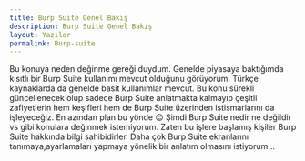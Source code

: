 ```yaml
---
title: Burp Suite Genel Bakış 
description: Burp Suite Genel Bakış 
layout: Yazılar
permalink: Burp-suite
---
```


Bu konuya neden değinme gereği duydum. Genelde piyasaya baktığımda kısıtlı bir Burp Suite kullanımı mevcut olduğunu görüyorum. Türkçe kaynaklarda da genelde basit kullanımlar mevcut. Bu konu sürekli güncellenecek olup sadece Burp Suite anlatmakta kalmayıp çeşitli zafiyetlerin hem keşifleri hem de Burp Suite üzerinden istismarlarını da işleyeceğiz. En azından plan bu yönde 😊
Şimdi Burp Suite nedir ne değildir vs gibi konulara değinmek istemiyorum. Zaten bu işlere başlamış kişiler Burp Suite hakkında bilgi sahibidirler. Daha çok Burp Suite ekranlarını tanımaya,ayarlamaları yapmaya yönelik bir anlatım olmasını istiyorum...


